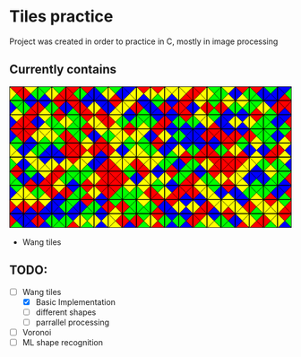 
# Tiles practice

Project was created in order to practice in C, mostly in image processing

## Currently contains

![image](/docs/wang.png)
- Wang tiles

## TODO:

- [ ] Wang tiles
    - [x] Basic Implementation
    - [ ] different shapes
    - [ ] parrallel processing

- [ ] Voronoi
- [ ] ML shape recognition